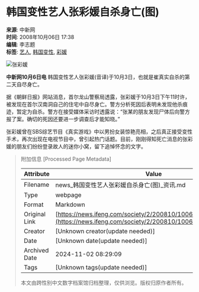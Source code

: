 # 韩国变性艺人张彩媛自杀身亡(图)

**来源**: 中新网  
**时间**: 2008年10月06日 17:38  
**编辑**: 李志题  
**标签**: [艺人](#), [韩国变性](#), [彩媛](#)

![张彩媛](http://img.ifeng.com/hres/200810/06/17/1cb47e50fd4923d6d3e648c0efddc34f.jpg)

**中新网10月6日电** 韩国变性艺人张彩媛(音译)于10月3日，也就是崔真实自杀的第二天自尽身亡。

据《朝鲜日报》网站消息，首尔龙山警察局透露，张彩媛于10月3日下午11时许，被发现在首尔汉南洞自己的住宅中自尽身亡。警方分析死因后表明未发现他杀痕迹，暂定为自杀。警方在接受媒体采访时透露说：“张某的朋友发现尸体后向警方报了案。确切的死因还要进一步调查后才能知晓。”

张彩媛曾在SBS综艺节目《真实游戏》中以男扮女装惊艳亮相，之后真正接受变性手术，再次出现在电视节目中，曾引起热门话题。目前，刚刚得知死亡消息的张彩媛的朋友们纷纷登录故人的迷你小窝，留下追悼怀念的文字。

> 附加信息 [Processed Page Metadata]
>
> | Attribute       | Value                                  |
> |-----------------|----------------------------------------|
> | Filename        | news_韩国变性艺人张彩媛自杀身亡(图)_资讯.md                             |
> | Type            | webpage                                 |
> | Format          | Markdown                               |
> | Original Link   | [https://news.ifeng.com/society/2/200810/1006_344_818594.shtml](https://news.ifeng.com/society/2/200810/1006_344_818594.shtml)                       |
> | Creator         | [Unknown creator(update needed)]                              |
> | Date            | [Unknown date(update needed)]                                 |
> | Archived Date   | 2024-11-02 08:29:09                             |
> | Tags            | [Unknown tags(update needed)]                                 |
>
> 本文由跨性别中文数字档案馆归档整理，仅供浏览。版权归原作者所有。
>